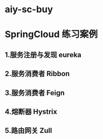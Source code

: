 # aiy-sc-buy

# SpringCloud 练习案例
## 1.服务注册与发现 eureka
## 2.服务消费者 Ribbon 
## 3.服务消费者 Feign
## 4.熔断器 Hystrix
## 5.路由网关 Zull
